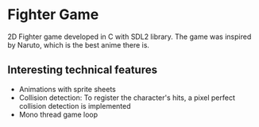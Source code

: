 
# Fighter Game

2D Fighter game developed in C with SDL2 library.
The game was inspired by Naruto, which is the best anime there is.

## Interesting technical features
* Animations with sprite sheets
* Collision detection: To register the character's hits, a pixel perfect collision detection is implemented
* Mono thread game loop

